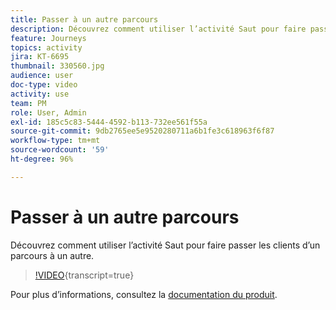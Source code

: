 ```yaml
---
title: Passer à un autre parcours
description: Découvrez comment utiliser l’activité Saut pour faire passer les clients d’un parcours à un autre.
feature: Journeys
topics: activity
jira: KT-6695
thumbnail: 330560.jpg
audience: user
doc-type: video
activity: use
team: PM
role: User, Admin
exl-id: 185c5c83-5444-4592-b113-732ee561f55a
source-git-commit: 9db2765ee5e9520280711a6b1fe3c618963f6f87
workflow-type: tm+mt
source-wordcount: '59'
ht-degree: 96%

---
```


# Passer à un autre parcours

Découvrez comment utiliser l’activité Saut pour faire passer les clients d’un parcours à un autre.

>[!VIDEO](https://video.tv.adobe.com/v/330560?learn=on){transcript=true}

Pour plus d’informations, consultez la [documentation du produit](https://experienceleague.adobe.com/docs/journeys/using/building-journeys/about-journey-building/action-activities/jump.html?lang=fr#building-journeys).

